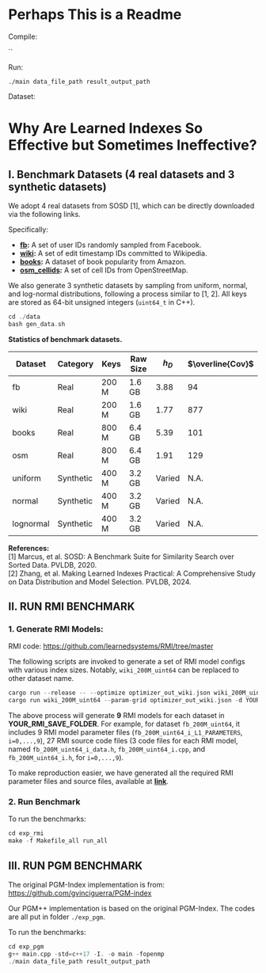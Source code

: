 #  Perhaps This is a Readme

Compile:

``

Run:

`./main data_file_path result_output_path`

Dataset:


# Why Are Learned Indexes So Effective but Sometimes Ineffective?
## Ⅰ. Benchmark Datasets (4 real datasets and 3 synthetic datasets)
We adopt 4 real datasets from SOSD [1], which can be directly downloaded via the following links.

Specifically:

* **[fb](https://dataverse.harvard.edu/api/access/datafile/:persistentId?persistentId=doi:10.7910/DVN/JGVF9A/EATHF7):** A set of user IDs randomly sampled from Facebook.
* **[wiki](https://dataverse.harvard.edu/api/access/datafile/:persistentId?persistentId=doi:10.7910/DVN/JGVF9A/SVN8PI):** A set of edit timestamp IDs committed to Wikipedia.
* **[books](https://www.dropbox.com/s/y2u3nbanbnbmg7n/books_800M_uint64.zst?dl=1):** A dataset of book popularity from Amazon.
* **[osm_cellids](https://www.dropbox.com/s/j1d4ufn4fyb4po2/osm_cellids_800M_uint64.zst?dl=1):** A set of cell IDs from OpenStreetMap.

We also generate 3 synthetic datasets by sampling from uniform, normal, and log-normal distributions, following a process similar to [1, 2]. All keys are stored as 64-bit unsigned integers (`uint64_t` in C++). 

```C++
cd ./data
bash gen_data.sh
```

**Statistics of benchmark datasets.**

| Dataset | Category | Keys | Raw Size | $h_D$ | $\overline{Cov}$ |
|---|---|---|---|---|---|
| fb | Real | 200 M | 1.6 GB | 3.88 | 94 |
| wiki | Real | 200 M | 1.6 GB | 1.77 | 877 |
| books | Real | 800 M | 6.4 GB | 5.39 | 101 |
| osm | Real | 800 M | 6.4 GB | 1.91 | 129 |
| uniform | Synthetic | 400 M | 3.2 GB | Varied | N.A. |
| normal | Synthetic | 400 M | 3.2 GB | Varied | N.A. |
| lognormal | Synthetic | 400 M | 3.2 GB | Varied | N.A. |


**References:**  
[1] Marcus, et al. SOSD: A Benchmark Suite for Similarity Search over Sorted Data. PVLDB, 2020.  
[2] Zhang, et al. Making Learned Indexes Practical: A Comprehensive Study on Data Distribution and Model Selection. PVLDB, 2024.  


## II. RUN RMI BENCHMARK

### 1. Generate RMI Models: 
RMI code: https://github.com/learnedsystems/RMI/tree/master  

The following scripts are invoked to generate a set of RMI model configs with various index sizes. Notably, `wiki_200M_uint64` can be replaced to other dataset name. 
```C++
cargo run --release -- --optimize optimizer_out_wiki.json wiki_200M_uint64
cargo run wiki_200M_uint64 --param-grid optimizer_out_wiki.json -d YOUR_RMI_SAVE_FOLDER --threads 8 --zero-build-time
```
The above process will generate **9** RMI models for each dataset in **YOUR_RMI_SAVE_FOLDER**. 
For example, for dataset `fb_200M_uint64`, it includes 9 RMI model parameter files (`fb_200M_uint64_i_L1_PARAMETERS`, `i=0,...,9`), 27 RMI source code files (3 code files for each RMI model, named `fb_200M_uint64_i_data.h`, `fb_200M_uint64_i.cpp`, and `fb_200M_uint64_i.h`, for `i=0,...,9`). 

To make reproduction easier, we have generated all the required RMI parameter files and source files, available at **[link](https://www.dropbox.com/home/rmi_data)**.

### 2. Run Benchmark
To run the benchmarks:
```C++
cd exp_rmi
make -f Makefile_all run_all
```

## III. RUN PGM BENCHMARK
The original PGM-Index implementation is from: https://github.com/gvinciguerra/PGM-index

Our PGM++ implementation is based on the original PGM-Index. The codes are all put in folder `./exp_pgm`. 

To run the benchmarks:
```C++
cd exp_pgm
g++ main.cpp -std=c++17 -I. -o main -fopenmp
./main data_file_path result_output_path
```


